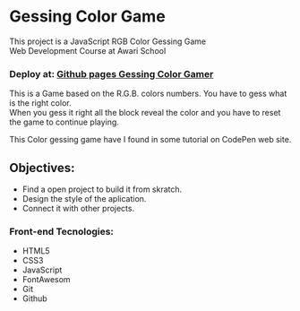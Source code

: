# Gessing Color Game  
 
This project is a JavaScript RGB Color Gessing Game  
Web Development Course at Awari School  
  
### Deploy at: <a href="https://malanski.github.io/pokestore-react/#/">Github pages Gessing Color Gamer</a>
 
This is a Game based on the R.G.B. colors numbers. You have to gess what is the right color.  
When you gess it right all the block reveal the color and you have to reset the game to continue playing.

This Color gessing game have I found in some tutorial on CodePen web site. 

## Objectives:
- Find a open project to build it from skratch.
- Design the style of the aplication.  
- Connect it with other projects.
  
### Front-end Tecnologies: 
- HTML5
- CSS3
- JavaScript
- FontAwesom
- Git
- Github  
